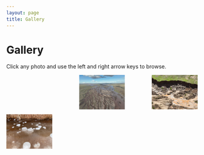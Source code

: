 ```yaml
---
layout: page
title: Gallery
---
```


# Gallery
Click any photo and use the left and right arrow keys to browse.

<style>
.gallery-thumb {
  width: 100%;
  height: 180px; /* Adjust as needed */
  object-fit: cover;
  display: block;
}
</style>

<div style="display: flex; flex-wrap: wrap; gap: 10px; justify-content: space-between;">
  <a href="/files/images/yrsr_qml.jpg" data-lightbox="gallery" data-title="" style="width: 24%;">
    <img src="/files/images/yrsr_qml.jpg" loading="lazy" alt="" style="width: 100%; height: auto;" />
  </a>
  <a href="/files/images/yrsr_tth.jpg" data-lightbox="gallery" data-title="" style="width: 24%;">
    <img src="/files/images/yrsr_tth.jpg" loading="lazy" alt="" style="width: 100%; height: auto;" />
  </a>
  <a href="/files/images/fhs_rts.jpg" data-lightbox="gallery" data-title="" style="width: 24%;">
    <img src="/files/images/fhs_rts.jpg" loading="lazy" alt="" style="width: 100%; height: auto;" />
  </a>
  <a href="/files/images/fhs_bubble.jpg" data-lightbox="gallery" data-title="" style="width: 24%;">
    <img src="/files/images/fhs_bubble.jpg" loading="lazy" alt="" style="width: 100%; height: auto;" />
  </a>
  <!-- Continue as needed -->
</div>